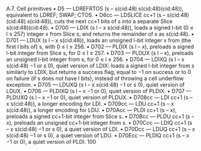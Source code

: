 A.7. Cell primitives
• D5 — LDREFRTOS (s – s(cid:48) s(cid:48)(cid:48)), equivalent to LDREF; SWAP; CTOS.
• D6cc — LDSLICE cc+1 (s – s(cid:48)(cid:48) s(cid:48)), cuts the next cc+1 bits of s into a
separate Slice s(cid:48)(cid:48).
• D700 — LDIX (s l – x s(cid:48)), loads a signed l-bit (0 ≤ l ≤ 257) integer x
from Slice s, and returns the remainder of s as s(cid:48).
• D701 — LDUX (s l – x s(cid:48)), loads an unsigned l-bit integer x from (the
first l bits of) s, with 0 ≤ l ≤ 256.
• D702 — PLDIX (s l – x), preloads a signed l-bit integer from Slice s,
for 0 ≤ l ≤ 257.
• D703 — PLDUX (s l – x), preloads an unsigned l-bit integer from s, for
0 ≤ l ≤ 256.
• D704 — LDIXQ (s l – x s(cid:48) −1 or s 0), quiet version of LDIX: loads a
signed l-bit integer from s similarly to LDIX, but returns a success flag,
equal to −1 on success or to 0 on failure (if s does not have l bits),
instead of throwing a cell underflow exception.
• D705 — LDUXQ (s l – x s(cid:48) −1 or s 0), quiet version of LDUX.
• D706 — PLDIXQ (s l – x −1 or 0), quiet version of PLDIX.
• D707 — PLDUXQ (s l – x −1 or 0), quiet version of PLDUX.
• D708cc — LDI cc+1 (s – x s(cid:48)), a longer encoding for LDI.
• D709cc — LDU cc+1 (s – x s(cid:48)), a longer encoding for LDU.
• D70Acc — PLDI cc+1 (s – x), preloads a signed cc+1-bit integer from
Slice s.
• D70Bcc — PLDU cc+1 (s – x), preloads an unsigned cc+1-bit integer
from s.
• D70Ccc — LDIQ cc+1 (s – x s(cid:48) −1 or s 0), a quiet version of LDI.
• D70Dcc — LDUQ cc+1 (s – x s(cid:48) −1 or s 0), a quiet version of LDU.
• D70Ecc — PLDIQ cc+1 (s – x −1 or 0), a quiet version of PLDI.
100

